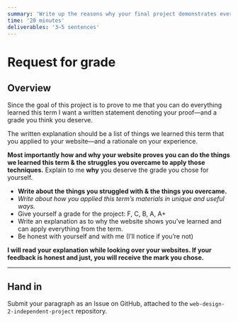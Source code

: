 ```yaml
---
summary: 'Write up the reasons why your final project demonstrates everything learned this term.'
time: '20 minutes'
deliverables: '3–5 sentences'
---
```


# Request for grade

## Overview

Since the goal of this project is to prove to me that you can do everything learned this term I want a written statement denoting your proof—and a grade you think you deserve.

The written explanation should be a list of things we learned this term that you applied to your website—and a rationale on your experience.

**Most importantly how and why your website proves you can do the things we learned this term & the struggles you overcame to apply those techniques.** Explain to me **why** you deserve the grade you chose for yourself.

- **Write about the things you struggled with & the things you overcame.**
- *Write about how you applied this term’s materials in unique and useful ways.*
- Give yourself a grade for the project: F, C, B, A, A+<br>
- Write an explanation as to why the website shows you’ve learned and can apply everything from the term.
- Be honest with yourself and with me (I’ll notice if you’re not)

**I will read your explanation while looking over your websites. If your feedback is honest and just, you will receive the mark you chose.**

---

## Hand in

Submit your paragraph as an Issue on GitHub, attached to the `web-design-2-independent-project` repository.

